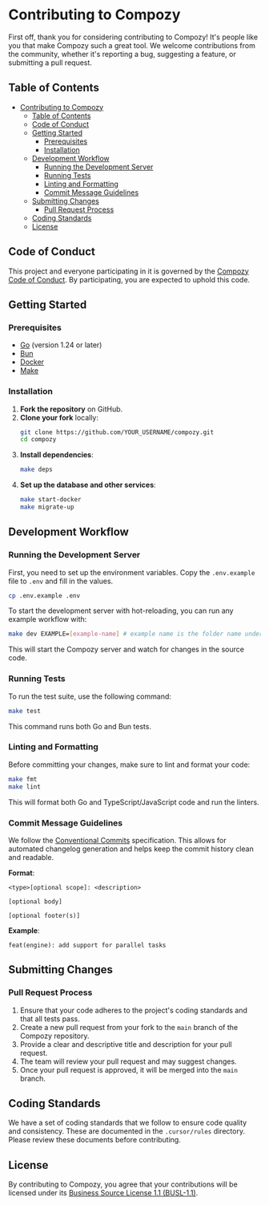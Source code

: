 # Contributing to Compozy

First off, thank you for considering contributing to Compozy! It's people like you that make Compozy such a great tool. We welcome contributions from the community, whether it's reporting a bug, suggesting a feature, or submitting a pull request.

## Table of Contents

- [Contributing to Compozy](#contributing-to-compozy)
  - [Table of Contents](#table-of-contents)
  - [Code of Conduct](#code-of-conduct)
  - [Getting Started](#getting-started)
    - [Prerequisites](#prerequisites)
    - [Installation](#installation)
  - [Development Workflow](#development-workflow)
    - [Running the Development Server](#running-the-development-server)
    - [Running Tests](#running-tests)
    - [Linting and Formatting](#linting-and-formatting)
    - [Commit Message Guidelines](#commit-message-guidelines)
  - [Submitting Changes](#submitting-changes)
    - [Pull Request Process](#pull-request-process)
  - [Coding Standards](#coding-standards)
  - [License](#license)

## Code of Conduct

This project and everyone participating in it is governed by the [Compozy Code of Conduct](CODE_OF_CONDUCT.md). By participating, you are expected to uphold this code.

## Getting Started

### Prerequisites

- [Go](https://golang.org/doc/install) (version 1.24 or later)
- [Bun](https://bun.sh/docs/installation)
- [Docker](https://docs.docker.com/get-docker/)
- [Make](https://www.gnu.org/software/make/)

### Installation

1.  **Fork the repository** on GitHub.
2.  **Clone your fork** locally:
    ```bash
    git clone https://github.com/YOUR_USERNAME/compozy.git
    cd compozy
    ```
3.  **Install dependencies**:
    ```bash
    make deps
    ```
4.  **Set up the database and other services**:
    ```bash
    make start-docker
    make migrate-up
    ```

## Development Workflow

### Running the Development Server

First, you need to set up the environment variables. Copy the `.env.example` file to `.env` and fill in the values.

```bash
cp .env.example .env
```

To start the development server with hot-reloading, you can run any example workflow with:

```bash
make dev EXAMPLE=[example-name] # example name is the folder name under the examples/ directory
```

This will start the Compozy server and watch for changes in the source code.

### Running Tests

To run the test suite, use the following command:

```bash
make test
```

This command runs both Go and Bun tests.

### Linting and Formatting

Before committing your changes, make sure to lint and format your code:

```bash
make fmt
make lint
```

This will format both Go and TypeScript/JavaScript code and run the linters.

### Commit Message Guidelines

We follow the [Conventional Commits](https://www.conventionalcommits.org/en/v1.0.0/) specification. This allows for automated changelog generation and helps keep the commit history clean and readable.

**Format**:

```
<type>[optional scope]: <description>

[optional body]

[optional footer(s)]
```

**Example**:

```
feat(engine): add support for parallel tasks
```

## Submitting Changes

### Pull Request Process

1.  Ensure that your code adheres to the project's coding standards and that all tests pass.
2.  Create a new pull request from your fork to the `main` branch of the Compozy repository.
3.  Provide a clear and descriptive title and description for your pull request.
4.  The team will review your pull request and may suggest changes.
5.  Once your pull request is approved, it will be merged into the `main` branch.

## Coding Standards

We have a set of coding standards that we follow to ensure code quality and consistency. These are documented in the `.cursor/rules` directory. Please review these documents before contributing.

## License

By contributing to Compozy, you agree that your contributions will be licensed under its [Business Source License 1.1 (BUSL-1.1)](LICENSE).
